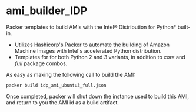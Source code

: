 # ami_builder_IDP
Packer templates to build AMIs with the Intel® Distribution for Python* built-in. 

- Utilizes [Hashicorp's Packer](https://www.packer.io) to automate the building of Amazon Machine Images with Intel's accelerated Python distribution.  
- Templates for for both Python 2 and 3 variants, in addition to _core_ and _full_ package combos.  

As easy as making the following call to build the AMI:
```
packer build idp_ami_ubuntu3_full.json 
```
Once completed, packer will shut down the instance used to build this AMI, and return to you the AMI id as a build artifact.
